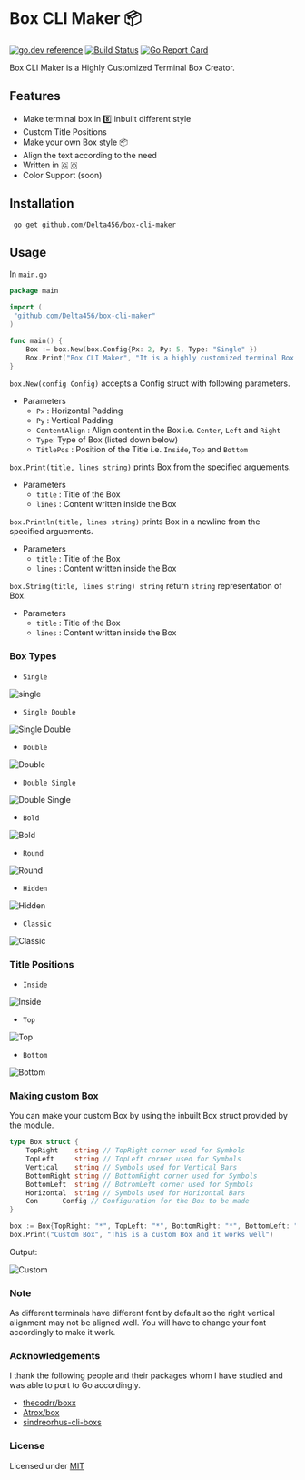 # Box CLI Maker 📦

[![go.dev reference](https://img.shields.io/badge/go.dev-reference-007d9c)](https://pkg.go.dev/github.com/Delta456/box-cli-maker)
[![Build Status](https://img.shields.io/endpoint.svg?url=https%3A%2F%2Factions-badge.atrox.dev%2FDelta456%2Fbox-cli-maker%2Fbadge%3Fref%3Dmaster&style=flat)](https://actions-badge.atrox.dev/Delta456/box-cli-maker/goto?ref=master)
[![Go Report Card](https://goreportcard.com/badge/github.com/Delta456/box-cli-maker)](https://goreportcard.com/report/github.com/Delta456/box-cli-maker)


Box CLI Maker is a Highly Customized Terminal Box Creator.

## Features

- Make terminal box in 8️⃣ inbuilt different style
- Custom Title Positions
- Make your own Box style 📦
- Align the text according to the need
- Written in  🇬 🇴
- Color Support (soon)

## Installation

```terminal
 go get github.com/Delta456/box-cli-maker
```

## Usage

In `main.go`

```go
package main

import (
 "github.com/Delta456/box-cli-maker" 
)

func main() {
    Box := box.New(box.Config{Px: 2, Py: 5, Type: "Single" })
    Box.Print("Box CLI Maker", "It is a highly customized terminal Box Maker")
}
```

`box.New(config Config)` accepts a Config struct with following parameters.

- Parameters
  - `Px` : Horizontal Padding
  - `Py` : Vertical Padding
  - `ContentAlign` : Align content in the Box i.e. `Center`, `Left` and `Right`
  - `Type`: Type of Box (listed down below)
  - `TitlePos` : Position of the Title i.e. `Inside`, `Top` and `Bottom`

`box.Print(title, lines string)` prints Box from the specified arguements.

- Parameters
  - `title` : Title of the Box
  - `lines` : Content written inside the Box

`box.Println(title, lines string)` prints Box in a newline from the specified arguements.

- Parameters
  - `title` : Title of the Box
  - `lines` : Content written inside the Box
 
`box.String(title, lines string) string` return `string` representation of Box.

- Parameters
  - `title` : Title of the Box
  - `lines` : Content written inside the Box

### Box Types

- `Single`

![single](img/single.png)

- `Single Double`

![Single Double](img/single_double.png)

- `Double`

![Double](img/double.png)

- `Double Single`

![Double Single](img/double_single.png)

- `Bold`

![Bold](img/bold.png)

- `Round`

![Round](img/round.png)

- `Hidden`

![Hidden](img/hidden.png)

- `Classic`

![Classic](img/classic.png)

### Title Positions

- `Inside`

![Inside](img/single.png)

- `Top`

![Top](img/top.png)

- `Bottom`

![Bottom](img/bottom.png)

### Making custom Box

You can make your custom Box by using the inbuilt Box struct provided by the module.

```go
type Box struct {
	TopRight    string // TopRight corner used for Symbols
	TopLeft     string // TopLeft corner used for Symbols
	Vertical    string // Symbols used for Vertical Bars
	BottomRight string // BottomRight corner used for Symbols
	BottomLeft  string // BotromLeft corner used for Symbols
	Horizontal  string // Symbols used for Horizontal Bars
	Con      Config // Configuration for the Box to be made
}
```

```go
box := Box{TopRight: "*", TopLeft: "*", BottomRight: "*", BottomLeft: "*", Horizontal: "-", Vertical: "|", Con: Config{Px: 2, Py: 3, Type: "", TitlePos: "Inside"}}
box.Print("Custom Box", "This is a custom Box and it works well")
```

Output:

![Custom](img/custom.png)

### Note

As different terminals have different font by default so the right vertical alignment may not be aligned well. You will have to change your font accordingly to make it work.

### Acknowledgements

I thank the following people and their packages whom I have studied and was able to port to Go accordingly.

- [thecodrr/boxx](https://github.com/thecodrr/boxx)
- [Atrox/box](https://github.com/Atrox/box)
- [sindreorhus-cli-boxs](https://github.com/sindresorhus/cli-boxes)

### License

Licensed under [MIT](LICENSE)
